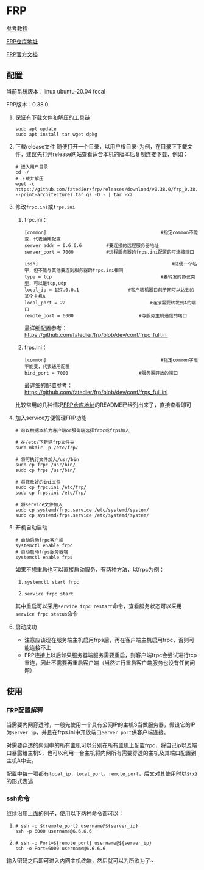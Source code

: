 # FRP

[参考教程](https://www.appinn.com/frp/)

[FRP仓库地址](https://github.com/fatedier/frp)

[FRP官方文档](https://gofrp.org/docs/)

## 配置

当前系统版本：linux ubuntu-20.04 focal

FRP版本：0.38.0

1. 保证有下载文件和解压的工具链

   ```shell
   sudo apt update
   sudo apt install tar wget dpkg
   ```

   

2. 下载release文件
   随便打开一个目录，以用户根目录`~`为例，在目录下下载文件，建议先打开release网站查看适合本机的版本后复制连接下载，例如：

   ```shell
   # 进入用户目录
   cd ~/
   # 下载并解压
   wget -c https://github.com/fatedier/frp/releases/download/v0.38.0/frp_0.38.0_linux_$(dpkg --print-architecture).tar.gz -O - | tar -xz
   ```

   

3. 修改`frpc.ini`或`frps.ini`

   1. frpc.ini：

      ```shell
      [common]											#指定common不能变，代表通用配置
      server_addr = 6.6.6.6       	#要连接的远程服务器地址
      server_port = 7000            #远程服务器的frps.ini配置的可连接端口
      
      [ssh]													#随便一个名字，但不能与其他要连到服务器的frpc.ini相同
      type = tcp										#要转发的协议类型，可以是tcp,udp
      local_ip = 127.0.0.1					#客户端机器目前子网可以达到的某个主机A
      local_port = 22								#连接需要转发到A的端口
      remote_port = 6000						#与服务主机通信的端口
      ```

      最详细配置参考：<https://github.com/fatedier/frp/blob/dev/conf/frpc_full.ini>

   2. frps.ini：

      ```shell
      [common]											#指定common字段不能变，代表通用配置
      bind_port = 7000							#服务器开放的端口
      ```

      最详细的配置参考：<https://github.com/fatedier/frp/blob/dev/conf/frps_full.ini>

   比较常用的几种情况[FRP仓库地址](https://github.com/fatedier/frp)的README已经列出来了，直接查看即可

4. 加入service方便管理FRP功能

   ```shell
   # 可以根据本机为客户端or服务端选择frpc或frps加入
   
   # 在/etc/下新建frp文件夹
   sudo mkdir -p /etc/frp/
   
   # 将可执行文件加入/usr/bin
   sudo cp frpc /usr/bin/
   sudo cp frps /usr/bin/
   
   # 将修改好的ini文件
   sudo cp frpc.ini /etc/frp/
   sudo cp frps.ini /etc/frp/
   
   # 将service文件加入
   sudo cp systemd/frpc.service /etc/systemd/system/
   sudo cp systemd/frps.service /etc/systemd/system/
   ```

5. 开机自动启动

   ```shell
   # 自动启动frpc客户端
   systemctl enable frpc
   # 自动启动frps服务器端
   systemctl enable frps
   ```

   如果不想重启也可以直接启动服务，有两种方法，以frpc为例：

   1. ```shell
      systemctl start frpc
      ```

   2. ```shell
      service frpc start
      ```

   其中重启可以采用`service frpc restart`命令，查看服务状态可以采用`service frpc status`命令

6. 启动成功

   + 注意应该现在服务端主机启用frps后，再在客户端主机启用frpc，否则可能连接不上
   + FRP连接上以后如果服务器端服务需要重启，则客户端frpc会尝试进行tcp重连，因此不需要再重启客户端（当然进行重启客户端服务也没有任何问题）

## 使用

### FRP配置解释

当需要内网穿透时，一般先使用一个具有公网IP的主机S当做服务器，假设它的IP为`server_ip`，并且在frps.ini中开放端口`Server_port`供客户端连接。

对需要穿透的内网中的所有主机可以分别在所有主机上配置frpc，将自己ip以及端口暴露给主机S，也可以利用一台主机将内网所有需要穿透的主机及其端口配置到主机A中去。

配置中每一项都有`local_ip`，`local_port`，`remote_port`，后文对其使用时以`${x}`的形式表述



### ssh命令

继续沿用上面的例子，使用以下两种命令都可以：

1. ```shell
   # ssh -p ${remote_port} username@${server_ip}
   ssh -p 6000 username@6.6.6.6
   ```

2. ```shell
   # ssh -o Port=${remote_port} username@${server_ip}
   ssh -o Port=6000 username@6.6.6.6
   ```

   

输入密码之后即可进入内网主机终端，然后就可以为所欲为了~